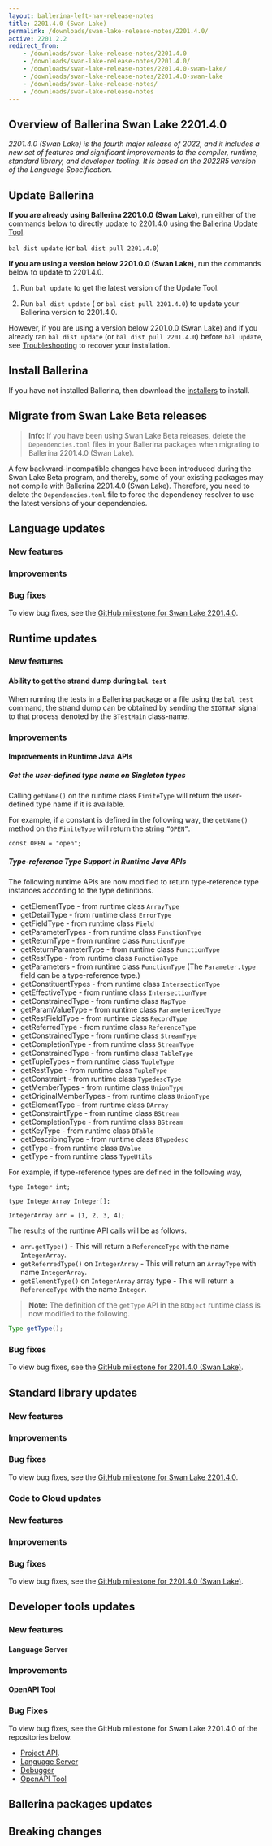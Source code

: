 ```yaml
---
layout: ballerina-left-nav-release-notes
title: 2201.4.0 (Swan Lake) 
permalink: /downloads/swan-lake-release-notes/2201.4.0/
active: 2201.2.2
redirect_from: 
    - /downloads/swan-lake-release-notes/2201.4.0
    - /downloads/swan-lake-release-notes/2201.4.0/
    - /downloads/swan-lake-release-notes/2201.4.0-swan-lake/
    - /downloads/swan-lake-release-notes/2201.4.0-swan-lake
    - /downloads/swan-lake-release-notes/
    - /downloads/swan-lake-release-notes
---
```


## Overview of Ballerina Swan Lake 2201.4.0

<em>2201.4.0 (Swan Lake) is the fourth major release of 2022, and it includes a new set of features and significant improvements to the compiler, runtime, standard library, and developer tooling. It is based on the 2022R5 version of the Language Specification.</em> 

## Update Ballerina

**If you are already using Ballerina 2201.0.0 (Swan Lake)**, run either of the commands below to directly update to 2201.4.0 using the [Ballerina Update Tool](/learn/cli-documentation/update-tool/).

`bal dist update` (or `bal dist pull 2201.4.0`)

**If you are using a version below 2201.0.0 (Swan Lake)**, run the commands below to update to 2201.4.0.

1. Run `bal update` to get the latest version of the Update Tool.

2. Run `bal dist update` ( or `bal dist pull 2201.4.0`) to update your Ballerina version to 2201.4.0.

However, if you are using a version below 2201.0.0 (Swan Lake) and if you already ran `bal dist update` (or `bal dist pull 2201.4.0`) before `bal update`, see [Troubleshooting](/downloads/swan-lake-release-notes/swan-lake-2201.0.0#troubleshooting) to recover your installation.

## Install Ballerina

If you have not installed Ballerina, then download the [installers](/downloads/#swanlake) to install.

## Migrate from Swan Lake Beta releases
>**Info:** If you have been using Swan Lake Beta releases, delete the `Dependencies.toml` files in your Ballerina packages when migrating to Ballerina 2201.4.0 (Swan Lake). 

A few backward-incompatible changes have been introduced during the Swan Lake Beta program, and thereby, some of your existing packages may not compile with Ballerina 2201.4.0 (Swan Lake). Therefore, you need to delete the `Dependencies.toml` file to force the dependency resolver to use the latest versions of your dependencies. 

## Language updates

### New features

### Improvements

### Bug fixes

To view bug fixes, see the [GitHub milestone for Swan Lake 2201.4.0](https://github.com/ballerina-platform/ballerina-lang/issues?q=is%3Aissue+label%3ATeam%2FCompilerFE+milestone%3A2201.4.0+is%3Aclosed+label%3AType%2FBug).

## Runtime updates

### New features

#### Ability to get the strand dump during `bal test`
When running the tests in a Ballerina package or a file using the `bal test` command, the strand dump can be obtained by sending the `SIGTRAP` signal to that process denoted by the `BTestMain` class-name.

### Improvements

#### Improvements in Runtime Java APIs

##### Get the user-defined type name on Singleton types

Calling `getName()` on the runtime class `FiniteType` will return the user-defined type name if it is available.

For example, if a constant is defined in the following way, the `getName()` method on the `FiniteType` will return the string `”OPEN”`.

```ballerina
const OPEN = "open";
```

##### Type-reference Type Support in Runtime Java APIs

The following runtime APIs are now modified to return type-reference type instances according to the type definitions.

- getElementType - from runtime class `ArrayType`
- getDetailType - from runtime class `ErrorType`
- getFieldType - from runtime class `Field`
- getParameterTypes - from runtime class `FunctionType`
- getReturnType - from runtime class `FunctionType`
- getReturnParameterType - from runtime class `FunctionType`
- getRestType - from runtime class `FunctionType`
- getParameters - from runtime class `FunctionType` (The `Parameter.type` field can be a type-reference type.)
- getConstituentTypes - from runtime class `IntersectionType`
- getEffectiveType - from runtime class `IntersectionType`
- getConstrainedType - from runtime class `MapType`
- getParamValueType - from runtime class `ParameterizedType`
- getRestFieldType - from runtime class `RecordType`
- getReferredType - from runtime class `ReferenceType`
- getConstrainedType - from runtime class `StreamType`
- getCompletionType - from runtime class `StreamType`
- getConstrainedType - from runtime class `TableType`
- getTupleTypes - from runtime class `TupleType`
- getRestType - from runtime class `TupleType`
- getConstraint - from runtime class `TypedescType`
- getMemberTypes - from runtime class `UnionType`
- getOriginalMemberTypes - from runtime class `UnionType`
- getElementType - from runtime class `BArray`
- getConstraintType - from runtime class `BStream`
- getCompletionType - from runtime class `BStream`
- getKeyType - from runtime class `BTable`
- getDescribingType - from runtime class `BTypedesc`
- getType - from runtime class `BValue`
- getType - from runtime class `TypeUtils`

For example, if type-reference types are defined in the following way,

```ballerina
type Integer int;

type IntegerArray Integer[];

IntegerArray arr = [1, 2, 3, 4];
```
The results of the runtime API calls will be as follows.

- `arr.getType()` - This will return a `ReferenceType` with the name `IntegerArray`.
- `getReferredType()` on `IntegerArray` - This will return an `ArrayType` with name `IntegerArray`.
- `getElementType()` on `IntegerArray` array type  - This will return a `ReferenceType` with the name `Integer`.

> **Note:** The definition of the `getType` API in the `BObject` runtime class is now modified to the following.

```java
Type getType();
```

### Bug fixes

To view bug fixes, see the [GitHub milestone for 2201.4.0 (Swan Lake)](https://github.com/ballerina-platform/ballerina-lang/issues?q=is%3Aissue+milestone%3A2201.4.0+label%3ATeam%2FjBallerina+label%3AType%2FBug+is%3Aclosed).

## Standard library updates

### New features

### Improvements

### Bug fixes

To view bug fixes, see the [GitHub milestone for Swan Lake 2201.4.0](https://github.com/ballerina-platform/ballerina-standard-library/issues?q=is%3Aclosed+is%3Aissue+milestone%3A%22Swan+Lake+2201.4.0%22+label%3AType%2FBug).

### Code to Cloud updates

### New features

### Improvements

### Bug fixes

To view bug fixes, see the [GitHub milestone for 2201.4.0 (Swan Lake)](https://github.com/ballerina-platform/module-ballerina-c2c/issues?q=is%3Aissue+is%3Aclosed+milestone%3A%22Ballerina+2201.4.0%22+label%3AType%2FBug).

## Developer tools updates

### New features

#### Language Server

### Improvements

#### OpenAPI Tool

### Bug Fixes

To view bug fixes, see the GitHub milestone for Swan Lake 2201.4.0 of the repositories below.

- [Project API](https://github.com/ballerina-platform/ballerina-lang/issues?q=is%3Aissue+label%3AArea%2FProjectAPI+is%3Aclosed+milestone%3A2201.4.0+label%3AType%2FBug).
- [Language Server](https://github.com/ballerina-platform/ballerina-lang/issues?q=is%3Aissue+label%3ATeam%2FLanguageServer+milestone%3A2201.4.0+is%3Aclosed)
- [Debugger](https://github.com/ballerina-platform/ballerina-lang/issues?q=is%3Aissue+milestone%3A2201.4.0+is%3Aclosed+label%3AArea%2FDebugger)
- [OpenAPI Tool](https://github.com/ballerina-platform/openapi-tools/issues?q=is%3Aissue+label%3AType%2FBug+milestone%3A%22Swan+Lake+2201.4.0%22+is%3Aclosed)

## Ballerina packages updates

## Breaking changes

